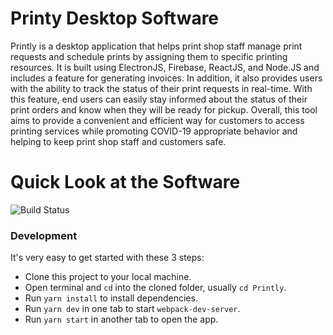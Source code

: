 # Printy Desktop Software

Printly is a desktop application that helps print shop staff manage print requests and schedule prints by assigning them to specific printing resources. It is built using ElectronJS, Firebase, ReactJS, and Node.JS and includes a feature for generating invoices. In addition, it also provides users with the ability to track the status of their print requests in real-time. With this feature, end users can easily stay informed about the status of their print orders and know when they will be ready for pickup. Overall, this tool aims to provide a convenient and efficient way for customers to access printing services while promoting COVID-19 appropriate behavior and helping to keep print shop staff and customers safe.

# Quick Look at the Software
<div>
    <img src="./image/img-1" alt="Build Status">
</div>



### Development

It's very easy to get started with these 3 steps:

* Clone this project to your local machine.
* Open terminal and `cd` into the cloned folder, usually `cd Printly`.
* Run `yarn install` to install dependencies.
* Run `yarn dev` in one tab to start `webpack-dev-server`.
* Run `yarn start` in another tab to open the app.